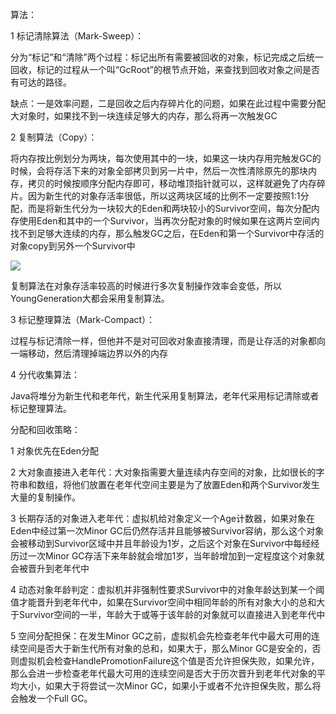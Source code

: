 算法：

1 标记清除算法（Mark-Sweep）：

​     分为“标记”和“清除”两个过程：标记出所有需要被回收的对象，标记完成之后统一回收，标记的过程从一个叫“GcRoot”的根节点开始，来查找到回收对象之间是否有可达的路径。

​     缺点：一是效率问题，二是回收之后内存碎片化的问题，如果在此过程中需要分配大对象时，如果找不到一块连续足够大的内存，那么将再一次触发GC

2 复制算法（Copy）：

​     将内存按比例划分为两块，每次使用其中的一块，如果这一块内存用完触发GC的时候，会将存活下来的对象全部拷贝到另一片中，然后一次性清除原先的那块内存，拷贝的时候按顺序分配内存即可，移动堆顶指针就可以，这样就避免了内存碎片。因为新生代的对象存活率很低，所以这两块区域的比例不一定要按照1:1分配，而是将新生代分为一块较大的Eden和两块较小的Survivor空间，每次分配内存使用Eden和其中的一个Survivor，当再次分配对象的时候如果在这两片空间内找不到足够大连续的内存，那么触发GC之后，在Eden和第一个Survivor中存活的对象copy到另外一个Survivor中 

![](http://www.memorymanagement.org/_images/copying.svg)



​     复制算法在对象存活率较高的时候进行多次复制操作效率会变低，所以YoungGeneration大都会采用复制算法。

3 标记整理算法（Mark-Compact）：

​     过程与标记清除一样，但他并不是对可回收对象直接清理，而是让存活的对象都向一端移动，然后清理掉端边界以外的内存

4 分代收集算法：

​     Java将堆分为新生代和老年代，新生代采用复制算法，老年代采用标记清除或者标记整理算法。

分配和回收策略：

1  对象优先在Eden分配

2  大对象直接进入老年代：大对象指需要大量连续内存空间的对象，比如很长的字符串和数组，将他们放置在老年代空间主要是为了放置Eden和两个Survivor发生大量的复制操作。

3  长期存活的对象进入老年代：虚拟机给对象定义一个Age计数器，如果对象在Eden中经过第一次Minor GC后仍然存活并且能够被Survivor容纳，那么这个对象会被移动到Survivor区域中并且年龄设为1岁，之后这个对象在Survivor中每经经历过一次Minor GC存活下来年龄就会增加1岁，当年龄增加到一定程度这个对象就会被晋升到老年代中

4  动态对象年龄判定：虚拟机并非强制性要求Survivor中的对象年龄达到某一个阈值才能晋升到老年代中，如果在Survivor空间中相同年龄的所有对象大小的总和大于Survivor空间的一半，年龄大于或等于该年龄的对象就可以直接进入到老年代中

5  空间分配担保：在发生Minor GC之前，虚拟机会先检查老年代中最大可用的连续空间是否大于新生代所有对象的总和，如果大于，那么Minor GC是安全的，否则虚拟机会检查HandlePromotionFailure这个值是否允许担保失败，如果允许，那么会进一步检查老年代最大可用的连续空间是否大于历次晋升到老年代对象的平均大小，如果大于将尝试一次Minor GC，如果小于或者不允许担保失败，那么将会触发一个Full GC。